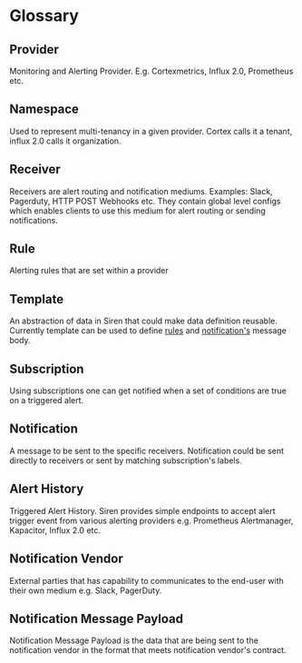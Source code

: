 # Glossary

## Provider

Monitoring and Alerting Provider. E.g. Cortexmetrics, Influx 2.0, Prometheus etc.

## Namespace

Used to represent multi-tenancy in a given provider. Cortex calls it a tenant, influx 2.0 calls it organization.

## Receiver

Receivers are alert routing and notification mediums. Examples: Slack, Pagerduty, HTTP POST Webhooks etc. They contain global level configs which enables clients to use this medium for alert routing or sending notifications.

## Rule

Alerting rules that are set within a provider

## Template

An abstraction of data in Siren that could make data definition reusable. Currently template can be used to define [rules](../guides/rule.md) and [notification's](../guides/notification.md) message body.

## Subscription

Using subscriptions one can get notified when a set of conditions are true on a triggered alert.

## Notification

A message to be sent to the specific receivers. Notification could be sent directly to receivers or sent by matching subscription's labels.

## Alert History

Triggered Alert History. Siren provides simple endpoints to accept alert trigger event from various alerting providers e.g. Prometheus Alertmanager, Kapacitor, Influx 2.0 etc.

## Notification Vendor

External parties that has capability to communicates to the end-user with their own medium e.g. Slack, PagerDuty.

## Notification Message Payload

Notification Message Payload is the data that are being sent to the notification vendor in the format that meets notification vendor's contract.